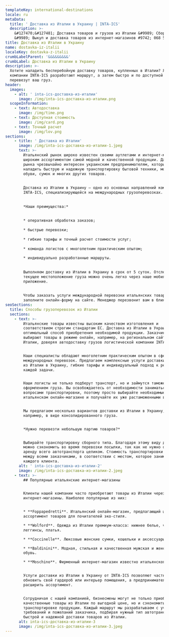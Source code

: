 ```yaml
---
templateKey: international-destinations
locale: ru
metaData:
  title: ' Доставка из Италии в Украину | INTA-ICS'
  description: >-
    &#127470;&#127481; Доставка товаров и грузов из Италии &#9989; Сборные грузы
    &#9989; Выкуп и доставка товаров из интернет-магазинов #9742; 068 5555 999
title: Доставка из Италии в Украину
name: dostavka-iz-italii
localeKey: dostavka-z-italii
crumbLabelParent: '&&&&&&&&&'
crumbLabel: Доставка из Италии в Украину
description: >-
  Хотите наладить бесперебойную доставку товаров, купленных в Италии? Логисты
  компании INTA-ICS разработают маршрут, а затем быстро и по доступной стоимости
  перевезут ваш груз.
header:
  images:
    - alt: ' inta-ics-доставка-из-италии'
      image: /img/inta-ics-доставка-из-италии.png
  scopeInformation:
    - text: Автодоставка
      image: /img/time.png
    - text: Доступная стоимость
      image: /img/card.png
    - text: Точный расчет
      image: /img/lov.png
sections:
    - title: ' Доставка из Италии'
      image: /img/inta-ics-доставка-из-италии-1.jpeg
      text: >-
        Итальянский рынок широко известен своими аутлетами и интернет-магазинами с
        широким ассортиментом самой модной и качественной продукции. Данный сегмент
        рынка чрезвычайно интересен украинским предпринимателям, которые хотят
        наладить быструю и надежную транспортировку бытовой техники, модной одежды и
        обуви, сумок и многих других товаров.
    
    
        Доставка из Италии в Украину — одно из основных направлений компании
        INTA-ICS, специализирующейся на международных грузоперевозках.
    
    
        *Наши преимущества:*
    
    
        * оперативная обработка заказов;
    
        * быстрые перевозки;
    
        * гибкие тарифы и точный расчет стоимости услуг;
    
        * команда логистов с многолетним практическим опытом;
    
        * индивидуально разработанные маршруты.
    
    
        Выполняем доставку из Италии в Украину в срок от 5 суток. Отслеживать
        текущее местоположение груза можно очень легко через наше мобильное
        приложение.
    
    
        Чтобы заказать услуги международной перевозки итальянских товаров в Украину,
        заполните онлайн-форму на сайте. Менеджер перезвонит вам в ближайшее время.
seoSections:
  title: Способы грузоперевозок из Италии
  sections:
    - text: >-
        Итальянские товары известны высоким качеством изготовления и
        соответствием строгим стандартам ЕС. Доставка из Италии в Украину — это
        оптимальный способ приобретения необходимой продукции. Заказчики
        выбирают товары в режиме онлайн, например, на региональном сайте Ebay в
        Италии, доверяя автодоставку грузов логистической компании INTA-ICS.


        Наши специалисты обладают многолетним практическим опытом в сфере
        международных перевозок. Предлагаем комплексные услуги доставки грузов
        из Италии в Украину, гибкие тарифы и индивидуальный подход к решению
        каждой задачи.


        Наши логисты не только подберут транспорт, но и займутся таможенным
        оформлением груза. Вы освобождаетесь от необходимости заниматься
        вопросами транспортировки, поэтому просто выбирайте необходимые товары в
        итальянском онлайн-магазине и получайте их уже растаможенными в Украине.


        Мы предлагаем несколько вариантов доставки из Италии в Украину,
        например, в виде консолидированного груза.


        *Нужно перевезти небольшую партию товаров?*


        Выбирайте транспортировку сборного типа. Благодаря этому виду доставки
        можно сэкономить во время перевозки посылки, так как не нужно оплачивать
        аренду всего автотранспорта целиком. Стоимость транспортировки делится
        между всеми заказчиками, в соответствии с местом, которое занимает груз
        каждого клиента.
      alt: ' inta-ics-доставка-из-италии-2'
      image: /img/inta-ics-доставка-из-италии-2.jpeg
    - text: >-
        ## Популярные итальянские интернет-магазины


        Клиенты нашей компании часто приобретают товары из Италии через
        интернет-магазины. Наиболее популярные из них:


        * **Foppapedretti**. Итальянский онлайн-магазин, предлагающий широкий
        ассортимент товаров для почитателей эко-стиля.

        * **Wolford**. Одежда из Италии премиум-класса: нижнее белье, чулки,
        леггинсы, платья.

        * **Coccinelle**. Люксовые женские сумки, кошельки и аксессуары.

        * **Baldinini**. Модная, стильная и качественная мужская и женская
        обувь.

        * **Moschino**. Фирменный интернет-магазин известно итальянского бренда.


        Услуги доставки из Италии в Украину от INTA-ICS позволяют частным лицам
        обновить свой гардероб или интерьер помещения, а предпринимателям —
        расширить ассортимент.


        Сотрудничая с нашей компанией, бизнесмены могут не только приобрести
        качественные товары из Италии по выгодной цене, но и сэкономить на
        транспортировке продукции. Каждый маршрут мы разрабатываем с учетом
        требований и пожеланий заказчика, подбирая нужный тип автотранспорта для
        быстрой и надежной доставки товаров из Италии.
      alt: inta-ics-доставка-из-италии-3
      image: /img/inta-ics-доставка-из-италии-3.jpeg
---
```

